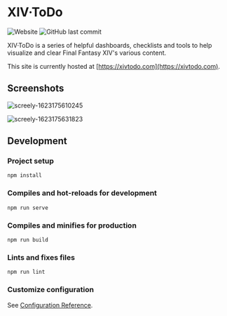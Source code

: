 # XIV·ToDo

![Website](https://img.shields.io/website?url=https%3A%2F%2Fxivtodo.com)
![GitHub last commit](https://img.shields.io/github/last-commit/bourgeoisor/xivtodo)

XIV·ToDo is a series of helpful dashboards, checklists and tools to help visualize and clear Final Fantasy XIV's various content.

This site is currently hosted at [https://xivtodo.com](https://xivtodo.com).

## Screenshots

![screely-1623175610245](https://user-images.githubusercontent.com/3271352/121235356-2a336800-c86b-11eb-9483-6431027efa06.png)

![screely-1623175631823](https://user-images.githubusercontent.com/3271352/121235385-34edfd00-c86b-11eb-80cb-f2e8c5320003.png)

## Development

### Project setup
```
npm install
```

### Compiles and hot-reloads for development
```
npm run serve
```

### Compiles and minifies for production
```
npm run build
```

### Lints and fixes files
```
npm run lint
```

### Customize configuration
See [Configuration Reference](https://cli.vuejs.org/config/).
